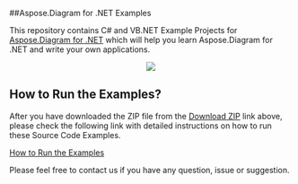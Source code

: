 ##Aspose.Diagram for .NET Examples

This repository contains C# and VB.NET Example Projects for [Aspose.Diagram for .NET](https://www.aspose.com/products/diagram) which will help you learn Aspose.Diagram for .NET and write your own applications.

<p align="center">
  <a title="Download Examples ZIP" href="https://github.com/asposediagram/Aspose_Diagram_NET/archive/master.zip">
	<img src="https://raw.github.com/AsposeExamples/java-examples-dashboard/master/images/downloadZip-Button-Large.png" />
  </a>
</p>

## How to Run the Examples?

After you have downloaded the ZIP file from the [Download ZIP](https://github.com/asposediagram/Aspose_Diagram_NET/archive/master.zip) link above, please check the following link with detailed instructions on how to run these Source Code Examples.

[How to Run the Examples](https://docs.aspose.com/display/diagramnet/How+to+Run+the+Examples)

Please feel free to contact us if you have any question, issue or suggestion.


